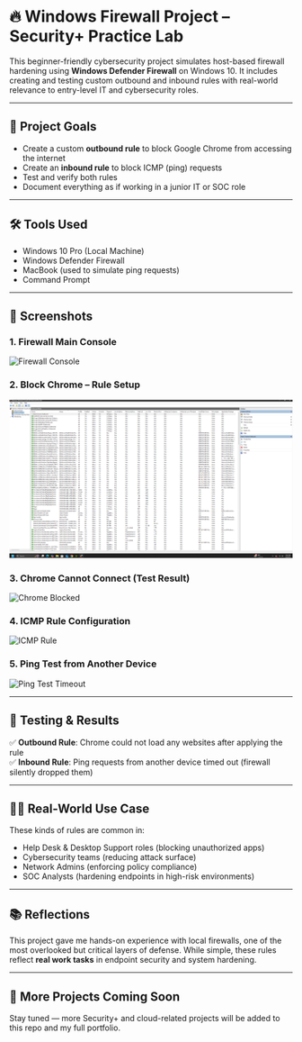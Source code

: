 # 🔥 Windows Firewall Project – Security+ Practice Lab

This beginner-friendly cybersecurity project simulates host-based firewall hardening using **Windows Defender Firewall** on Windows 10. It includes creating and testing custom outbound and inbound rules with real-world relevance to entry-level IT and cybersecurity roles.

---

## 🧠 Project Goals

- Create a custom **outbound rule** to block Google Chrome from accessing the internet
- Create an **inbound rule** to block ICMP (ping) requests
- Test and verify both rules
- Document everything as if working in a junior IT or SOC role

---

## 🛠️ Tools Used

- Windows 10 Pro (Local Machine)
- Windows Defender Firewall
- MacBook (used to simulate ping requests)
- Command Prompt

---

## 📸 Screenshots

### 1. Firewall Main Console
![Firewall Console](screenshots/firewall-main.png)

### 2. Block Chrome – Rule Setup
![Chrome Rule](block-chrome-rule.png)

### 3. Chrome Cannot Connect (Test Result)
![Chrome Blocked](screenshots/chrome-blocked-test.png)

### 4. ICMP Rule Configuration
![ICMP Rule](screenshots/icmp-rule.png)

### 5. Ping Test from Another Device
![Ping Test Timeout](screenshots/ping-test-macbook.png)

---

## 🧪 Testing & Results

✅ **Outbound Rule**: Chrome could not load any websites after applying the rule  
✅ **Inbound Rule**: Ping requests from another device timed out (firewall silently dropped them)

---

## 🧑‍💻 Real-World Use Case

These kinds of rules are common in:
- Help Desk & Desktop Support roles (blocking unauthorized apps)
- Cybersecurity teams (reducing attack surface)
- Network Admins (enforcing policy compliance)
- SOC Analysts (hardening endpoints in high-risk environments)

---

## 📚 Reflections

This project gave me hands-on experience with local firewalls, one of the most overlooked but critical layers of defense. While simple, these rules reflect **real work tasks** in endpoint security and system hardening.

---

## 📎 More Projects Coming Soon

Stay tuned — more Security+ and cloud-related projects will be added to this repo and my full portfolio.

